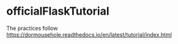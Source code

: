 # officialFlaskTutorial
The practices follow https://dormousehole.readthedocs.io/en/latest/tutorial/index.html
